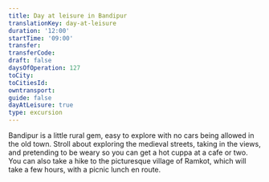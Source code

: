 ```yaml
---
title: Day at leisure in Bandipur
translationKey: day-at-leisure
duration: '12:00'
startTime: '09:00'
transfer: 
transferCode: 
draft: false
daysOfOperation: 127
toCity: 
toCitiesId: 
owntransport: 
guide: false
dayAtLeisure: true
type: excursion
---
```

Bandipur is a little rural gem, easy to explore with no cars being allowed in the old town. Stroll about exploring the medieval streets, taking in the views, and pretending to be weary so you can get a hot cuppa at a cafe or two. You can also take a hike to the picturesque village of Ramkot, which will take a few hours, with a picnic lunch en route.